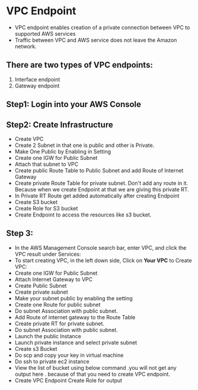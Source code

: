 # VPC Endpoint

- VPC endpoint enables creation of a private connection between VPC to supported AWS services
- Traffic between VPC and AWS service does not leave the Amazon network.
## There are two types of VPC endpoints:

1. Interface endpoint 
2. Gateway endpoint
## Step1: Login into your AWS Console

## Step2: Create Infrastructure

- Create VPC
- Create 2 Subnet in that one is public and other is Private.
- Make One Public by Enabling in Setting
- Create one IGW for Public Subnet
- Attach that subnet to VPC
- Create public Route Table  to Public Subnet and add Route of Internet Gateway
- Create private Route Table for private subnet. Don't add any route in it. Because when we create Endpoint at that we are giving this private RT.
- In Private RT Route get added automatically after creating Endpoint
- Create S3 bucket
- Create Role for S3 bucket
- Create Endpoint to access the resources like s3 bucket.

## Step 3:

- In the AWS Management Console search bar, enter VPC, and click the VPC result under Services:
- To start creating VPC, in the left down side, Click on **Your VPC** to Create VPC:
- Create one IGW for Public Subnet
- Attach Internet Gateway to VPC
- Create Public Subnet
- Create private subnet
- Make your subnet public by enabling the setting
- Create one Route for public subnet
- Do subnet Association with public subnet.
- Add Route of internet gateway to the Route Table
- Create private RT for private subnet.
- Do subnet Association with public subnet.
- Launch the public Instance
- Launch private instance and select private subnet
- Create s3 Bucket
- Do scp and copy your key in virtual machine
- Do ssh to private ec2 instance
- View the list of bucket using below command .you will not get any output here . because of that you need to create VPC endpoint.
- Create VPC Endpoint
Create  Role for output

